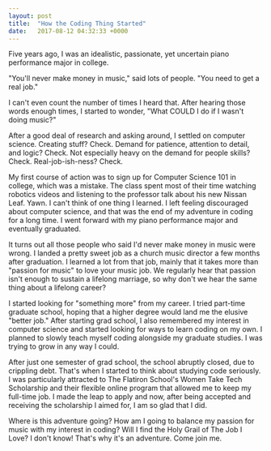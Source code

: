 ```yaml
---
layout: post
title:  "How the Coding Thing Started"
date:   2017-08-12 04:32:33 +0000
---
```



Five years ago, I was an idealistic, passionate, yet uncertain piano performance major in college. 

"You'll never make money in music," said lots of people. "You need to get a real job." 

I can't even count the number of times I heard that. After hearing those words enough times, I started to wonder, "What COULD I do if I wasn't doing music?" 

After a good deal of research and asking around, I settled on computer science. Creating stuff? Check. Demand for patience, attention to detail, and logic? Check. Not especially heavy on the demand for people skills? Check. Real-job-ish-ness? Check. 

My first course of action was to sign up for Computer Science 101 in college, which was a mistake. The class spent most of their time watching robotics videos and listening to the professor talk about his new Nissan Leaf. Yawn. I can't think of one thing I learned. I left feeling discouraged about computer science, and that was the end of my adventure in coding for a long time. I went forward with my piano performance major and eventually graduated. 

It turns out all those people who said I'd never make money in music were wrong. I landed a pretty sweet job as a church music director a few months after graduation. I learned a lot from that job, mainly that it takes more than "passion for music" to love your music job. We regularly hear that passion isn't enough to sustain a lifelong marriage, so why don't we hear the same thing about a lifelong career?  

I started looking for "something more" from my career. I tried part-time graduate school, hoping that a higher degree would land me the elusive "better job." After starting grad school, I also remembered my interest in computer science and started looking for ways to learn coding on my own. I planned to slowly teach myself coding alongside my graduate studies. I was trying to grow in any way I could.

After just one semester of grad school, the school abruptly closed, due to crippling debt. That's when I started to think about studying code seriously. I was particularly attracted to The Flatiron School's Women Take Tech Scholarship and their flexible online program that allowed me to keep my full-time job. I made the leap to apply and now, after being accepted and receiving the scholarship I aimed for, I am so glad that I did.

Where is this adventure going? How am I going to balance my passion for music with my interest in coding? Will I find the Holy Grail of The Job I Love? I don't know! That's why it's an adventure. Come join me. 


